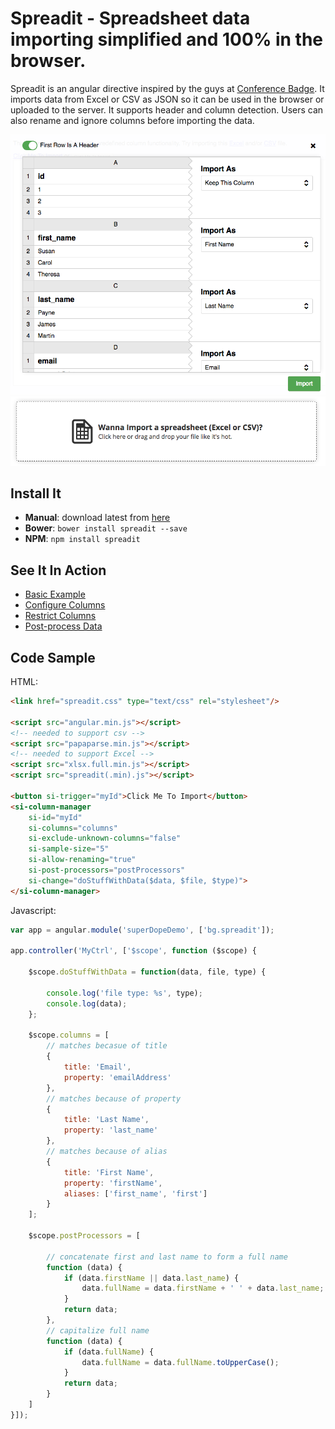 # Spreadit - Spreadsheet data importing simplified and 100% in the browser.

Spreadit is an angular directive inspired by the guys at [Conference Badge](https://www.conferencebadge.com/).  It imports data from Excel or CSV as JSON so it
can be used in the browser or uploaded to the server.  It supports header and column detection.  Users can also rename and ignore columns before importing the data.

![It's A Screenshot!](screenshot.png)
![It's Another Screenshot!](importer-screenshot.png)

## Install It
* <a name="manual"></a>**Manual**: download latest from [here](https://github.com/blakgeek/spreadit/releases/latest)
* <a name="bower"></a>**Bower**: `bower install spreadit --save`
* <a name="npm"></a>**NPM**: `npm install spreadit`

## See It In Action
* [Basic Example](https://jsfiddle.net/blakgeek/vumyL0x1/show)
* [Configure Columns](https://jsfiddle.net/blakgeek/q50cLjnz/show)
* [Restrict Columns](https://jsfiddle.net/blakgeek/y2yfqydp/show)
* [Post-process Data](https://jsfiddle.net/blakgeek/L4t7beeo/show)

## Code Sample
HTML:
```html
<link href="spreadit.css" type="text/css" rel="stylesheet"/>

<script src="angular.min.js"></script>
<!-- needed to support csv -->
<script src="papaparse.min.js"></script>
<!-- needed to support Excel -->
<script src="xlsx.full.min.js"></script>
<script src="spreadit(.min).js"></script>

<button si-trigger="myId">Click Me To Import</button>
<si-column-manager
    si-id="myId"
    si-columns="columns"
    si-exclude-unknown-columns="false"
    si-sample-size="5"
    si-allow-renaming="true"
    si-post-processors="postProcessors"
    si-change="doStuffWithData($data, $file, $type)">
</si-column-manager>
```
Javascript:
```js
var app = angular.module('superDopeDemo', ['bg.spreadit']);

app.controller('MyCtrl', ['$scope', function ($scope) {

    $scope.doStuffWithData = function(data, file, type) {

        console.log('file type: %s', type);
        console.log(data);
    };

    $scope.columns = [
        // matches becasue of title
        {
            title: 'Email',
            property: 'emailAddress'
        },
        // matches because of property
        {
            title: 'Last Name',
            property: 'last_name'
        },
        // matches because of alias
        {
            title: 'First Name',
            property: 'firstName',
            aliases: ['first_name', 'first']
        }
    ];

    $scope.postProcessors = [

        // concatenate first and last name to form a full name
        function (data) {
            if (data.firstName || data.last_name) {
                data.fullName = data.firstName + ' ' + data.last_name;
            }
            return data;
        },
        // capitalize full name
        function (data) {
            if (data.fullName) {
                data.fullName = data.fullName.toUpperCase();
            }
            return data;
        }
    ]
}]);
```
